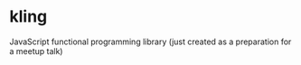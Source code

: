 # kling
JavaScript functional programming library (just created as a preparation for a meetup talk)

